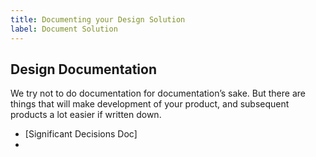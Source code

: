 ```yaml
---
title: Documenting your Design Solution
label: Document Solution
---
```


## Design Documentation
We try not to do documentation for documentation’s sake. But there are things that will make development of your product, and subsequent products a lot easier if written down.

- [Significant Decisions Doc]
- 
